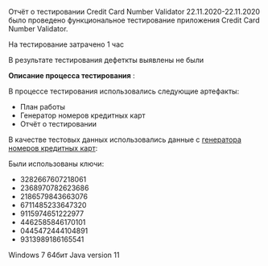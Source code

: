 Отчёт о тестировании Credit Card Number Validator
22.11.2020-22.11.2020 было проведено функциональное тестирование приложения Credit Card Number Validator.

На тестирование затрачено 1 час

В результате тестирования дефеткты выявлены не были

**Описание процесса тестирования** :

В процессе тестирования использовались следующие артефакты:

* План работы
* Генератор номеров кредитных карт
* Отчёт о тестировании

В качестве тестовых данных использовались данные с [генератора номеров кредитных карт](https://cartoved.ru/common/generator-kreditnyh-kart.html):

Были использованы ключи:
* 3282667607218061 
* 2368970782623686 
* 2186579843663076
* 6711485233647320
* 9115974651222977
* 4462585846170101
* 0445472444104891 
* 9313989186165541

Windows 7 64бит
Java version 11
